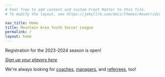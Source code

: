 ```yaml
---
# Feel free to add content and custom Front Matter to this file.
# To modify the layout, see https://jekyllrb.com/docs/themes/#overriding-theme-defaults

nav_title: Home
title: Mountain Area Youth Soccer League
permalink: /
layout: home
---
```


Registration for the 2023-2024 season is open!

*[Sign up your players here](https://system.gotsport.com/programs/69874V511?reg_role=player)*

We're always looking for [coaches](https://system.gotsport.com/programs/69874V511?reg_role=coach),
[managers](https://system.gotsport.com/programs/69874V511?reg_role=manager), and
[referrees](https://system.gotsport.com/programs/69874V511?reg_role=referee), too!
